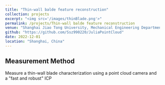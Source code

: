```yaml
---
title: "Thin-wall balde feature reconstruction"
collection: projects
excerpt: "<img src='/images/thinBlade.png'>"
permalink: /projects/Thin-wall balde feature reconstruction
venue: "Shanghai Jiao Tong University, Mechanical Engineering Department"
github: "https://github.com/Ssz990220/JuliaPointCloud"
date: 2022-12-01
location: "Shanghai, China"
---
```

## Measurement Method
Measure a thin-wall blade characterization using a point cloud camera and a "fast and robust" ICP
